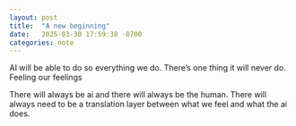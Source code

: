 ```yaml
---
layout: post
title:  "A new beginning"
date:   2025-03-30 17:59:38 -0700
categories: note
---
```

AI will be able to do so everything we do. There’s one thing it will never do. Feeling our feelings

There will always be ai and there will always be the human. There will always need to be a translation layer between what we feel and what the ai does.